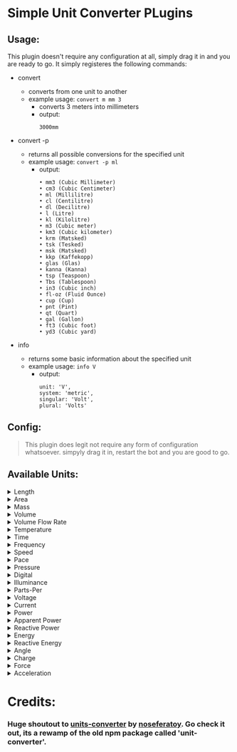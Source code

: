 # Simple Unit Converter PLugins


## Usage:

This plugin doesn't require any configuration at all, simply drag it in and you are ready to go. It simply registeres the following commands:


+ convert 
    + converts from one unit to another
    + example usage: ```convert m mm 3``` 
        + converts 3 meters into millimeters
        + output:
            ``` 
            3000mm 
            ``` 
          
+ convert -p
    + returns all possible conversions for the specified unit
    + example usage: ```convert -p ml```
        + output:
            ```
          • mm3 (Cubic Millimeter) 
          • cm3 (Cubic Centimeter) 
          • ml (Millilitre) 
          • cl (Centilitre) 
          • dl (Decilitre) 
          • l (Litre) 
          • kl (Kilolitre) 
          • m3 (Cubic meter) 
          • km3 (Cubic kilometer) 
          • krm (Matsked) 
          • tsk (Tesked) 
          • msk (Matsked) 
          • kkp (Kaffekopp) 
          • glas (Glas) 
          • kanna (Kanna) 
          • tsp (Teaspoon) 
          • Tbs (Tablespoon) 
          • in3 (Cubic inch) 
          • fl-oz (Fluid Ounce) 
          • cup (Cup) 
          • pnt (Pint) 
          • qt (Quart) 
          • gal (Gallon) 
          • ft3 (Cubic foot) 
          • yd3 (Cubic yard)
          ```

+ info 
    + returns some basic information about the specified unit
    + example usage: ```info V```
        + output: 
            ``` 
            unit: 'V', 
            system: 'metric', 
            singular: 'Volt', 
            plural: 'Volts'  
            ```


## Config:

> This plugin does legit not require any form of configuration whatsoever. simpyly drag it in, restart the bot and you are good to go.

## Available Units:

<details><summary>Length</summary>
<p>

* mm
* cm
* m
* in
* ft-us
* ft
* fathom
* mi
* nMi
 
</p>
</details>

<details><summary>Area</summary>
<p>
  
* mm2
* cm2
* m2
* ha
* km2
* in2
* ft2
* ac
* mi2

</p>
</details>

<details><summary>Mass</summary>
<p>
  
* mcg
* mg
* g
* kg
* oz
* lb
* mt
* t

</p>
</details>

<details><summary>Volume</summary>
<p>
  
* mm3
* cm3
* ml
* l
* kl
* m3
* km3
* tsp
* Tbs
* in3
* fl-oz
* cup
* pnt
* qt
* gal
* ft3
* yd3

</p>
</details>

<details><summary>Volume Flow Rate</summary>
<p>
  
* mm3/s
* cm3/s
* ml/s
* cl/s
* dl/s
* l/s
* l/min
* l/h
* kl/s
* kl/min
* kl/h
* m3/s
* m3/min
* m3/h
* km3/s
* tsp/s
* Tbs/s
* in3/s
* in3/min
* in3/h
* fl-oz/s
* fl-oz/min
* fl-oz/h
* cup/s
* pnt/s
* pnt/min
* pnt/h
* qt/s
* gal/s
* gal/min
* gal/h
* ft3/s
* ft3/min
* ft3/h
* yd3/s
* yd3/min
* yd3/h'

</p>
</details>

<details><summary>Temperature</summary>
<p>
  
* C
* F
* K
* R

</p>
</details>

<details><summary>Time</summary>
<p>
  
* ns
* mu
* ms
* s
* min
* h
* d
* week
* month
* year

</p>
</details>

<details><summary>Frequency</summary>
<p>
  
* Hz
* mHz
* kHz
* MHz
* GHz
* THz
* rpm
* deg/s
* rad/s

</p>
</details>

<details><summary>Speed</summary>
<p>
  
* m/s
* km/h
* m/h
* knot
* ft/s

</p>
</details>

<details><summary>Pace</summary>
<p>
  
* s/m
* min/km
* s/ft
* min/km

</p>
</details>

<details><summary>Pressure</summary>
<p>
  
* Pa
* hPa
* kPa
* MPa
* bar
* torr
* psi
* ksi

</p>
</details>

<details><summary>Digital</summary>
<p>
  
* b
* Kb
* Mb
* Gb
* Tb
* B
* KB
* MB
* GB
* TB

</p>
</details>

<details><summary>Illuminance</summary>
<p>
  
* lx
* ft-cd

</p>
</details>

<details><summary>Parts-Per</summary>
<p>
  
* ppm
* ppb
* ppt
* ppq

</p>
</details>

<details><summary>Voltage</summary>
<p>
  
* V
* mV
* kV

</p>
</details>

<details><summary>Current</summary>
<p>
  
* A
* mA
* kA

</p>
</details>

<details><summary>Power</summary>
<p>
  
* W
* mW
* kW
* MW
* GW

</p>
</details>

<details><summary>Apparent Power</summary>
<p>
  
* VA
* mVA
* kVA
* MVA
* GVA

</p>
</details>

<details><summary>Reactive Power</summary>
<p>
  
* VAR
* mVAR
* kVAR
* MVAR
* GVAR

</p>
</details>

<details><summary>Energy</summary>
<p>
  
* Wh
* mWh
* kWh
* MWh
* GWh
* J
* kJ

</p>
</details>

<details><summary>Reactive Energy</summary>
<p>
  
* VARh
* mVARh
* kVARh
* MVARh
* GVARh

</p>
</details>

<details><summary>Angle</summary>
<p>
  
* deg
* rad
* grad
* arcmin
* arcsec

</p>
</details>

<details><summary>Charge</summary>
<p>
  
* c
* mC
* μC
* nC
* pC

</p>
</details>

<details><summary>Force</summary>
<p>
  
* N
* kN
* lbf

</p>
</details>

<details><summary>Acceleration</summary>
<p>
  
* g (g-force)
* m/s2

</p>
</details>




# Credits:

### Huge shoutout to [units-converter](https://github.com/nosferatoy/units-converter) by [noseferatoy](https://github.com/nosferatoy). Go check it out, its a rewamp of the old npm package called 'unit-converter'.